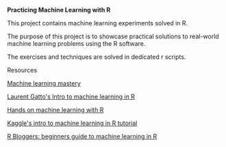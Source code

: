 **Practicing Machine Learning with R**

This project contains machine learning experiments solved in R.

The purpose of this project is to showcase practical solutions to real-world machine learning problems using the R software.

The exercises and techniques are solved in dedicated r scripts.


Resources

[Machine learning mastery](https://machinelearningmastery.com/machine-learning-in-r-step-by-step/)

[Laurent Gatto's Intro to machine learning in R](https://lgatto.github.io/IntroMachineLearningWithR/index.html)

[Hands on machine learning with R](https://bradleyboehmke.github.io/HOML/)

[Kaggle's intro to machine learning in R tutorial](https://www.kaggle.com/code/camnugent/introduction-to-machine-learning-in-r-tutorial)

[R Bloggers: beginners guide to machine learning in R](https://www.r-bloggers.com/2022/02/beginners-guide-to-machine-learning-in-r-with-step-by-step-tutorial/)